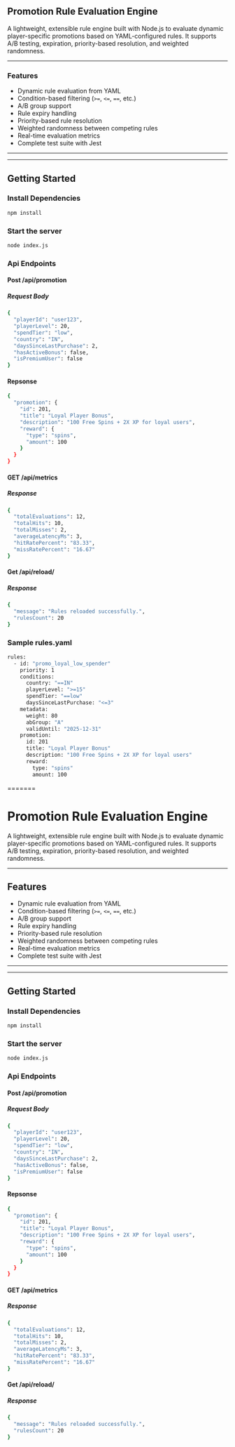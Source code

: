 ## Promotion Rule Evaluation Engine

A lightweight, extensible rule engine built with Node.js to evaluate dynamic player-specific promotions based on YAML-configured rules. It supports A/B testing, expiration, priority-based resolution, and weighted randomness.

---

### Features

- Dynamic rule evaluation from YAML
- Condition-based filtering (`>=`, `<=`, `==`, etc.)
- A/B group support
- Rule expiry handling
- Priority-based rule resolution
- Weighted randomness between competing rules
- Real-time evaluation metrics
- Complete test suite with Jest

---


---

## Getting Started
### Install Dependencies
```bash
npm install
```
### Start the server
```bash
node index.js 
```

### Api Endpoints 

#### Post /api/promotion

##### Request Body 
```bash
{
  "playerId": "user123",
  "playerLevel": 20,
  "spendTier": "low",
  "country": "IN",
  "daysSinceLastPurchase": 2,
  "hasActiveBonus": false,
  "isPremiumUser": false
}
```

#### Repsonse 
```bash 
{
  "promotion": {
    "id": 201,
    "title": "Loyal Player Bonus",
    "description": "100 Free Spins + 2X XP for loyal users",
    "reward": {
      "type": "spins",
      "amount": 100
    }
  }
}
```

#### GET /api/metrics

##### Response
```bash
{
  "totalEvaluations": 12,
  "totalHits": 10,
  "totalMisses": 2,
  "averageLatencyMs": 3,
  "hitRatePercent": "83.33",
  "missRatePercent": "16.67"
}
```


#### Get /api/reload/

##### Response
```bash 
{
  "message": "Rules reloaded successfully.",
  "rulesCount": 20
}
```

### Sample rules.yaml
```bash
rules:
  - id: "promo_loyal_low_spender"
    priority: 1
    conditions:
      country: "==IN"
      playerLevel: ">=15"
      spendTier: "==low"
      daysSinceLastPurchase: "<=3"
    metadata:
      weight: 80
      abGroup: "A"
      validUntil: "2025-12-31"
    promotion:
      id: 201
      title: "Loyal Player Bonus"
      description: "100 Free Spins + 2X XP for loyal users"
      reward: 
        type: "spins"
        amount: 100

```
=======
# Promotion Rule Evaluation Engine

A lightweight, extensible rule engine built with Node.js to evaluate dynamic player-specific promotions based on YAML-configured rules. It supports A/B testing, expiration, priority-based resolution, and weighted randomness.

---

## Features

- Dynamic rule evaluation from YAML
- Condition-based filtering (`>=`, `<=`, `==`, etc.)
- A/B group support
- Rule expiry handling
- Priority-based rule resolution
- Weighted randomness between competing rules
- Real-time evaluation metrics
- Complete test suite with Jest

---


---

## Getting Started
### Install Dependencies
```bash
npm install
```
### Start the server
```bash
node index.js 
```

### Api Endpoints 

#### Post /api/promotion

##### Request Body 
```bash
{
  "playerId": "user123",
  "playerLevel": 20,
  "spendTier": "low",
  "country": "IN",
  "daysSinceLastPurchase": 2,
  "hasActiveBonus": false,
  "isPremiumUser": false
}
```

#### Repsonse 
```bash 
{
  "promotion": {
    "id": 201,
    "title": "Loyal Player Bonus",
    "description": "100 Free Spins + 2X XP for loyal users",
    "reward": {
      "type": "spins",
      "amount": 100
    }
  }
}
```

#### GET /api/metrics

##### Response
```bash
{
  "totalEvaluations": 12,
  "totalHits": 10,
  "totalMisses": 2,
  "averageLatencyMs": 3,
  "hitRatePercent": "83.33",
  "missRatePercent": "16.67"
}
```


#### Get /api/reload/

##### Response
```bash 
{
  "message": "Rules reloaded successfully.",
  "rulesCount": 20
}
```
